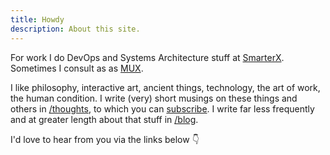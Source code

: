 ```yaml
---
title: Howdy
description: About this site.
---
```


For work I do DevOps and Systems Architecture stuff at [SmarterX](https://www.smarterx.com). Sometimes I consult as as [MUX](mailto:kevin@mux.consulting).

I like philosophy, interactive art, ancient things, technology, the art of work, the human condition. I write (very) short musings on these things and others in [/thoughts](/pages/thoughts), to which you can [subscribe](https://buttondown.email/kevinkuhl). I write far less frequently and at greater length about that stuff in [/blog](/pages/blog).

I'd love to hear from you via the links below :point_down:
